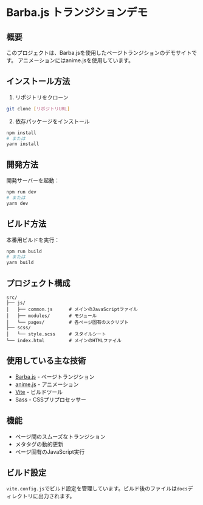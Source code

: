 # Barba.js トランジションデモ

## 概要
このプロジェクトは、Barba.jsを使用したページトランジションのデモサイトです。
アニメーションにはanime.jsを使用しています。

## インストール方法
1. リポジトリをクローン
```bash
git clone [リポジトリURL]
```

2. 依存パッケージをインストール
```bash
npm install
# または
yarn install
```

## 開発方法
開発サーバーを起動：
```bash
npm run dev
# または
yarn dev
```

## ビルド方法
本番用ビルドを実行：
```bash
npm run build
# または
yarn build
```

## プロジェクト構成
```
src/
├── js/
│   ├── common.js      # メインのJavaScriptファイル
│   ├── modules/       # モジュール
│   └── pages/         # 各ページ固有のスクリプト
├── scss/
│   └── style.scss     # スタイルシート
└── index.html         # メインのHTMLファイル
```

## 使用している主な技術
- [Barba.js](https://barba.js.org/) - ページトランジション
- [anime.js](https://animejs.com/) - アニメーション
- [Vite](https://vitejs.dev/) - ビルドツール
- Sass - CSSプリプロセッサー

## 機能
- ページ間のスムーズなトランジション
- メタタグの動的更新
- ページ固有のJavaScript実行

## ビルド設定
`vite.config.js`でビルド設定を管理しています。ビルド後のファイルは`docs`ディレクトリに出力されます。